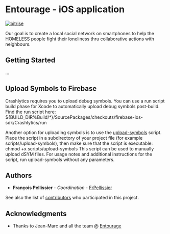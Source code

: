 # Entourage - iOS application

[![bitrise](https://www.bitrise.io/app/cf17a1bd21f42797/status.svg?token=3wwkQuohTyC-rDiW7aXVeA)](https://www.bitrise.io/app/cf17a1bd21f42797)

Our goal is to create a local social network on smartphones to help the HOMELESS people fight their loneliness thru collaborative actions with neighbours.


## Getting Started

...

## Upload Symbols to Firebase

Crashlytics requires you to upload debug symbols.
You can use a run script build phase for Xcode to automatically upload debug symbols post-build. Find the run script here:
${BUILD_DIR%Build/*}/SourcePackages/checkouts/firebase-ios-sdk/Crashlytics/run

Another option for uploading symbols is to use the [upload-symbols](https://github.com/firebase/firebase-ios-sdk/raw/master/Crashlytics/upload-symbols) script. Place the script in a subdirectory of your project file (for example scripts/upload-symbols), then make sure that the script is executable:
chmod +x scripts/upload-symbols
This script can be used to manually upload dSYM files. For usage notes and additional instructions for the script, run upload-symbols without any parameters.

## Authors

* **François Pellissier** - *Coordination* - [FrPellissier](https://github.com/FrPellissier)

See also the list of [contributors](https://github.com/ReseauEntourage/entourage-ios/graphs/contributors) who participated in this project.

## Acknowledgments

* Thanks to Jean-Marc and all the team @ [Entourage](https://www.entourage.social)
